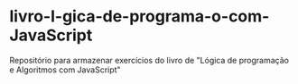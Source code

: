 # livro-l-gica-de-programa-o-com-JavaScript
Repositório para armazenar exercícios do livro de "Lógica de programação e Algoritmos com JavaScript"
